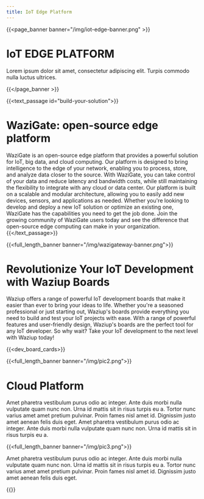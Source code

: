 ```yaml
---
title: IoT Edge Platform
---
```


{{<page_banner banner="/img/iot-edge-banner.png" >}}

# IoT EDGE PLATFORM

Lorem ipsum dolor sit amet, consectetur adipiscing elit. Turpis commodo nulla luctus ultrices.

{{</page_banner >}}

{{<text_passage id="build-your-solution">}}
# WaziGate: open-source edge platform
WaziGate is an open-source edge platform that provides a powerful solution for IoT, big data, and cloud computing. Our platform is designed to bring intelligence to the edge of your network, enabling you to process, store, and analyze data closer to the source. With WaziGate, you can take control of your data and reduce latency and bandwidth costs, while still maintaining the flexibility to integrate with any cloud or data center. Our platform is built on a scalable and modular architecture, allowing you to easily add new devices, sensors, and applications as needed. Whether you're looking to develop and deploy a new IoT solution or optimize an existing one, WaziGate has the capabilities you need to get the job done. Join the growing community of WaziGate users today and see the difference that open-source edge computing can make in your organization. 
{{</text_passage>}}

{{<full_length_banner banner="/img/wazigateway-banner.png">}}


# Revolutionize Your IoT Development with Waziup Boards
Waziup offers a range of powerful IoT development boards that make it easier than ever to bring your ideas to life. Whether you're a seasoned professional or just starting out, Waziup's boards provide everything you need to build and test your IoT projects with ease. With a range of powerful features and user-friendly design, Waziup's boards are the perfect tool for any IoT developer. So why wait? Take your IoT development to the next level with Waziup today!

{{<dev_board_cards>}}

{{<full_length_banner banner="/img/pic2.png">}}


# Cloud Platform
Amet pharetra vestibulum purus odio ac integer. Ante duis morbi nulla vulputate quam nunc non. Urna id mattis sit in risus turpis eu a. Tortor nunc varius amet amet pretium pulvinar. Proin fames nisl amet id. Dignissim justo amet aenean felis duis eget. Amet pharetra vestibulum purus odio ac integer. Ante duis morbi nulla vulputate quam nunc non. Urna id mattis sit in risus turpis eu a.


{{<full_length_banner banner="/img/pic3.png">}}


Amet pharetra vestibulum purus odio ac integer. Ante duis morbi nulla vulputate quam nunc non. Urna id mattis sit in risus turpis eu a. Tortor nunc varius amet amet pretium pulvinar. Proin fames nisl amet id. Dignissim justo amet aenean felis duis eget. 


{{<slider>}}
